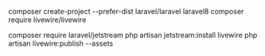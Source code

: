 composer create-project --prefer-dist laravel/laravel laravel8
composer require livewire/livewire

composer require laravel/jetstream
php artisan jetstream:install livewire
php artisan livewire:publish --assets